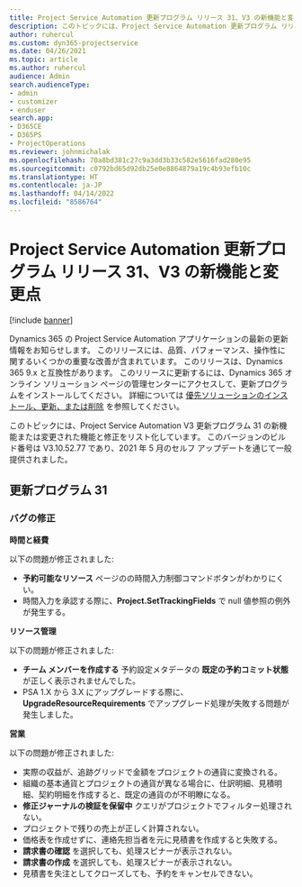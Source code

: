 ```yaml
---
title: Project Service Automation 更新プログラム リリース 31、V3 の新機能と変更点
description: このトピックには、Project Service Automation 更新プログラム リリース 31、V3 で利用可能な機能と修正をリスト化しています。
author: ruhercul
ms.custom: dyn365-projectservice
ms.date: 04/26/2021
ms.topic: article
ms.author: ruhercul
audience: Admin
search.audienceType:
- admin
- customizer
- enduser
search.app:
- D365CE
- D365PS
- ProjectOperations
ms.reviewer: johnmichalak
ms.openlocfilehash: 70a8bd381c27c9a3dd3b33c582e5616fad280e95
ms.sourcegitcommit: c0792bd65d92db25e0e8864879a19c4b93efb10c
ms.translationtype: HT
ms.contentlocale: ja-JP
ms.lasthandoff: 04/14/2022
ms.locfileid: "8586764"
---
```

# <a name="whats-new-or-changed-in-project-service-automation-update-release-31-v3"></a>Project Service Automation 更新プログラム リリース 31、V3 の新機能と変更点

[!include [banner](../includes/psa-now-project-operations.md)]

Dynamics 365 の Project Service Automation アプリケーションの最新の更新情報をお知らせします。 このリリースには、品質、パフォーマンス、操作性に関するいくつかの重要な改善が含まれています。 このリリースは、Dynamics 365 9.x と互換性があります。 このリリースに更新するには、Dynamics 365 オンライン ソリューション ページの管理センターにアクセスして、更新プログラムをインストールしてください。 詳細については [優先ソリューションのインストール、更新、または削除](/power-platform/admin/install-remove-preferred-solution) を参照してください。

このトピックには、Project Service Automation V3 更新プログラム 31 の新機能または変更された機能と修正をリスト化しています。 このバージョンのビルド番号は V3.10.52.77 であり、2021 年 5 月のセルフ アップデートを通じて一般提供されました。

## <a name="update-release-31"></a>更新プログラム 31

### <a name="bug-fixes"></a>バグの修正

**時間と経費**

以下の問題が修正されました:

- **予約可能なリソース** ページのの時間入力制御コマンドボタンがわかりにくい。
- 時間入力を承認する際に、**Project.SetTrackingFields** で null 値参照の例外が発生する。

**リソース管理**

以下の問題が修正されました:

- **チーム メンバーを作成する** 予約設定メタデータの **既定の予約コミット状態** が正しく表示されませんでした。
- PSA 1.X から 3.X にアップグレードする際に、**UpgradeResourceRequirements** でアップグレード処理が失敗する問題が発生しました。


**営業**

以下の問題が修正されました:

- 実際の収益が、追跡グリッドで金額をプロジェクトの通貨に変換される。
- 組織の基本通貨とプロジェクトの通貨が異なる場合に、仕訳明細、見積明細、契約明細を作成すると、既定の通貨のが不明瞭になる。
- **修正ジャーナルの検証を保留中** クエリがプロジェクトでフィルター処理されない。
- プロジェクトで残りの売上が正しく計算されない。
- 価格表を作成せずに、連絡先担当者を元に見積書を作成すると失敗する。
- **請求書の確認** を選択しても、処理スピナーが表示されない。
- **請求書の作成** を選択しても、処理スピナーが表示されない。
- 見積書を失注としてクローズしても、予約をキャンセルできない。







